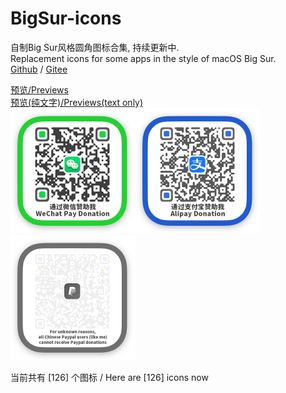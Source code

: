 # BigSur-icons  

自制Big Sur风格圆角图标合集, 持续更新中.  
Replacement icons for some apps in the style of macOS Big Sur.  
[Github](https://github.com/lihaoyun6/BigSur-icons) / [Gitee](https://gitee.com/lihaoyun/BigSur-icons) 

[预览/Previews](./thumbs/thumbs.md)  
[预览(纯文字)/Previews(text only)](./thumbs/textlist.md)  
<img src="donate/weixin.jpg" alt="weixin" width="200" /><img src="donate/zhifubao.jpg" alt="zhifubao" width="200" /><img src="donate/paypal.jpg" alt="paypal" width="200" />

当前共有 [126] 个图标 / Here are [126] icons now
